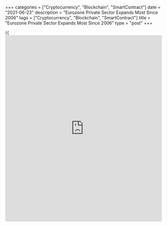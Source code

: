 +++
categories = ["Cryptocurrency", "Blockchain", "SmartContract"]
date = "2021-06-23"
description = "Eurozone Private Sector Expands Most Since 2006"
tags = ["Cryptocurrency", "Blockchain", "SmartContract"]
title = "Eurozone Private Sector Expands Most Since 2006"
type = "post"
+++

{{<iframe id="large-banner" src="https://www.bounty.group/#slide=18.0" width="100%" height="600" scrolling="no" style="border: 0px solid rgb(216, 221, 230); border-radius: 3px;">}}

The euro area private sector grew at the fastest rate in 15 years in
June as the [economy][1] re-opened further from virus-fighting
restrictions and vaccine progress boosted confidence, flash survey data
from IHS Markit showed on Wednesday.

At 59.2, the flash composite output index hit a 180-month high, up from
57.1 in May. The reading was also above economists' forecast of 58.8.

The services Purchasing Managers' Index advanced to 58.0 in June from
55.2 in the previous month.

The manufacturing PMI held steady at 63.1 in June, while it was forecast
to fall to 62.1.

"The data set the scene for an impressive expansion of GDP in the second
quarter to be followed by even stronger growth in the third quarter,"
Chris Williamson, chief [business][2] economist at IHS Markit said.

For comments and feedback [contact](https://www.playgroundfx.com/contact/): editorial@rtt[news](https://www.letsplayfx.com/blog/forex-news-website/).com

[Economic News][1]

 **What parts of the world are seeing the best (and worst) economic
performances lately? Click[here][3] to check out our [Econ Scorecard][3]
and find out! See up-to-the-moment [ranking](https://www.playgroundfx.com/blog/crypto-exchange-ranking/)s for the best and worst
performers in [GDP][3], [unemployment rate][4], [inflation][5] and much
more.**

   1. www.rtt[news](https://www.letsplayfx.com/blog/forex-news-website/).com/Content/EconomicNews.aspx
   2. www.rtt[news](https://www.letsplayfx.com/blog/forex-news-website/).com/Content/Business.aspx
   3. www.rtt[news](https://www.letsplayfx.com/blog/forex-news-website/).com/economic-scorecard/world-rank/GDP/highest-performance.aspx
   4. www.rtt[news](https://www.letsplayfx.com/blog/forex-news-website/).com/economic-scorecard/world-rank/unemployment-rate/lowest-performance.aspx
   5. www.rtt[news](https://www.letsplayfx.com/blog/forex-news-website/).com/economic-scorecard/world-rank/CPI/highest-performance.aspx
